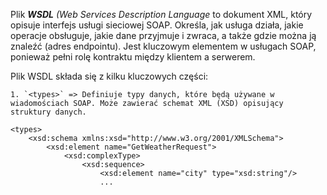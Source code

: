 Plik ***WSDL*** *(Web Services Description Language* to dokument XML, który opisuje interfejs usługi sieciowej SOAP. Określa, jak usługa działa, jakie operacje obsługuje, jakie dane przyjmuje i zwraca, a także gdzie można ją znaleźć (adres endpointu). Jest kluczowym elementem w usługach SOAP, ponieważ pełni rolę kontraktu między klientem a serwerem.

Plik WSDL składa się z kilku kluczowych części:
```
1. `<types>` => Definiuje typy danych, które będą używane w wiadomościach SOAP. Może zawierać schemat XML (XSD) opisujący struktury danych. 

<types>
	<xsd:schema xmlns:xsd="http://www.w3.org/2001/XMLSchema">
		<xsd:element name="GetWeatherRequest">
			<xsd:complexType>
				<xsd:sequence>
					<xsd:element name="city" type="xsd:string"/>
					...
```